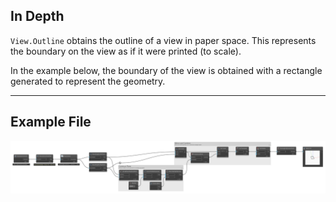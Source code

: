 ## In Depth
`View.Outline` obtains the outline of a view in paper space. This represents the boundary on the view as if it were printed (to scale).

In the example below, the boundary of the view is obtained with a rectangle generated to represent the geometry.
___
## Example File

![View.Outline](./Revit.Elements.Views.View.Outline_img.jpg)